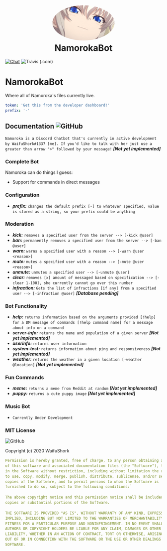 <h1 align="center" style="position: relative;">
    <img width="200" style="border-radius: 50%;" src="./logo.png"/><br>
    NamorokaBot
</h1>


[![Chat](https://img.shields.io/badge/chat-on%20discord-7289da.svg)](https://discord.com/invite/3qAtRfp) <img alt="Travis (.com)" src="https://img.shields.io/travis/com/yiliansource/brackeys-bot">

# NamorokaBot
Where all of Namoroka's files currently live.

```yaml
token: 'Get this from the developer dashboard!'
prefix: '-'
```

##  Documentation <img alt="GitHub" src="https://camo.githubusercontent.com/77e7cdcf1992654efde98939841b0312445f3e48/68747470733a2f2f696e63682d63692e6f72672f6173736574732f62616467652d6578616d706c652d62373166396538333333313866363666363462336632333837373131333035312e737667">

`Namoroka is a Discord Chatbot that's currently in active development by WaifuShork#1337 [me]. If you'd like to talk with her just use a greater than arrow ">"
followed by your message!` ***[Not yet implemented]***

### Complete Bot

Namoroka can do things I guess:
*   Support for commands in direct messages

### Configuration
*   ***prefix:*** `changes the default prefix [-] to whatever specified, value is stored as a string, so your prefix could be anything`

### Moderation
*   ***kick:*** `removes a specified user from the server --> [-kick @user]`
*   ***ban:*** `permanently removes a specified user from the server --> [-ban @user]`
*   ***warn:*** `warns a specified user with a reason --> [-warn @user <reason>]`
*   ***mute:*** `mutes a specified user with a reason --> [-mute @user <reason>]`
*   ***unmute:*** `unmutes a specified user --> [-unmute @user]`
*   ***clear:*** `removes [x] amount of messaged based on specification --> [-clear 1-100], she currently cannot go over this number`
*   ***infraction:*** `Gets the list of infractions [if any] from a specified user --> [-infraction @user]` ***[Database pending]***

### Bot Functionality
*   ***help:*** `returns information based on the arguments provided [!help] for a DM message of commands [!help command name] for a message about info on a command`
*   ***server-info:*** `returns the name and population of a given server`  ***[Not yet implemented]***
*   ***userinfo:*** `returns user information`
*   ***system-test:*** `returns information about ping and responsiveness` ***[Not yet implemented]***
*   ***weather:*** `returns the weather in a given location [-weather @location]` ***[Not yet implemented]***

### Fun Commands
*   ***meme:*** `returns a meme from Reddit at random` ***[Not yet implemented]***
*   ***puppy:*** `returns a cute puppy image` ***[Not yet implemented]***

### Music Bot
*   `Currently Under Development`


### MIT License 
<img alt="GitHub" src="https://img.shields.io/github/license/yiliansource/brackeys-bot">

Copyright (c) 2020 WaifuShork
```yaml
Permission is hereby granted, free of charge, to any person obtaining a copy
of this software and associated documentation files (the "Software"), to deal
in the Software without restriction, including without limitation the rights
to use, copy, modify, merge, publish, distribute, sublicense, and/or sell
copies of the Software, and to permit persons to whom the Software is
furnished to do so, subject to the following conditions:`

The above copyright notice and this permission notice shall be included in all
copies or substantial portions of the Software.

THE SOFTWARE IS PROVIDED "AS IS", WITHOUT WARRANTY OF ANY KIND, EXPRESS OR
IMPLIED, INCLUDING BUT NOT LIMITED TO THE WARRANTIES OF MERCHANTABILITY,
FITNESS FOR A PARTICULAR PURPOSE AND NONINFRINGEMENT. IN NO EVENT SHALL THE
AUTHORS OR COPYRIGHT HOLDERS BE LIABLE FOR ANY CLAIM, DAMAGES OR OTHER
LIABILITY, WHETHER IN AN ACTION OF CONTRACT, TORT OR OTHERWISE, ARISING FROM,
OUT OF OR IN CONNECTION WITH THE SOFTWARE OR THE USE OR OTHER DEALINGS IN THE
SOFTWARE.
```

